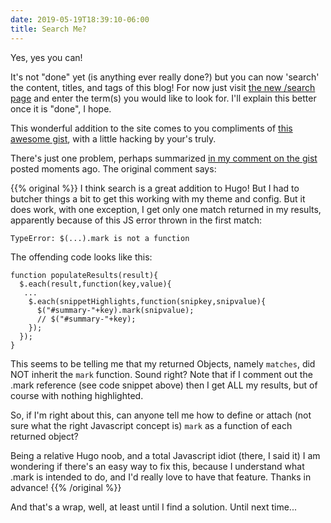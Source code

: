 ```yaml
---
date: 2019-05-19T18:39:10-06:00
title: Search Me?
---
```


Yes, yes you can!  

It's not "done" yet (is anything ever really done?) but you can now 'search' the content, titles, and tags of this blog!  For now just visit [the new /search page](../../search/) and enter the term(s) you would like to look for.  I'll explain this better once it is "done", I hope.

This wonderful addition to the site comes to you compliments of [this awesome gist](https://gist.github.com/eddiewebb/735feb48f50f0ddd65ae5606a1cb41ae#layoutspagesearchhtml), with a little hacking by your's truly.

There's just one problem, perhaps summarized [in my comment on the gist](https://gist.github.com/eddiewebb/735feb48f50f0ddd65ae5606a1cb41ae#gistcomment-2921320) posted moments ago.  The original comment says:

{{% original %}}
I think search is a great addition to Hugo!  But I had to butcher things a bit to get this working with my theme and config.  But it does work, with one exception, I get only one match returned in my results, apparently because of this JS error thrown in the first match:  
```
TypeError: $(...).mark is not a function
```
The offending code looks like this:

```
function populateResults(result){
  $.each(result,function(key,value){
   ...
    $.each(snippetHighlights,function(snipkey,snipvalue){
      $("#summary-"+key).mark(snipvalue);
      // $("#summary-"+key);
    });
  });
}
```

This seems to be telling me that my returned Objects, namely `matches`, did NOT inherit the `mark` function.  Sound right?   Note that if I comment out the .mark reference (see code snippet above) then I get ALL my results, but of course with nothing highlighted.

So, if I'm right about this, can anyone tell me how to define or attach (not sure what the right Javascript concept is) `mark` as a function of each returned object?

Being a relative Hugo noob, and a total Javascript idiot (there, I said it) I am wondering if there's an easy way to fix this, because I understand what .mark is intended to do, and I'd really love to have that feature.  Thanks in advance!
{{% /original %}}

And that's a wrap, well, at least until I find a solution.  Until next time...
